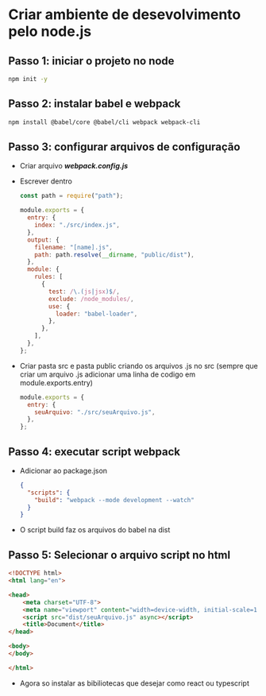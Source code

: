 # Criar ambiente de desevolvimento pelo node.js

## Passo 1: iniciar o projeto no node

```bash
npm init -y
```

## Passo 2: instalar babel e webpack

```bash
npm install @babel/core @babel/cli webpack webpack-cli
```

## Passo 3: configurar arquivos de configuração

- Criar arquivo **_webpack.config.js_**
- Escrever dentro

  ```javascript
  const path = require("path");

  module.exports = {
    entry: {
      index: "./src/index.js",
    },
    output: {
      filename: "[name].js",
      path: path.resolve(__dirname, "public/dist"),
    },
    module: {
      rules: [
        {
          test: /\.(js|jsx)$/,
          exclude: /node_modules/,
          use: {
            loader: "babel-loader",
          },
        },
      ],
    },
  };
  ```
- Criar pasta src e pasta public criando os arquivos .js no src (sempre que criar um arquivo .js adicionar uma linha de codigo em module.exports.entry)

  ```javascript
  module.exports = {
    entry: {
      seuArquivo: "./src/seuArquivo.js",
    },
  };
  ```

## Passo 4: executar script webpack

- Adicionar ao package.json

  ```json
  {
    "scripts": {
      "build": "webpack --mode development --watch"
    }
  }
  ```
- O script build faz os arquivos do babel na dist

## Passo 5: Selecionar o arquivo script no html

```html
<!DOCTYPE html>
<html lang="en">

<head>
    <meta charset="UTF-8">
    <meta name="viewport" content="width=device-width, initial-scale=1.0">
    <script src="dist/seuArquivo.js" async></script>
    <title>Document</title>
</head>

<body>
</body>

</html>
```
* Agora so instalar as bibiliotecas que desejar como react ou typescript
